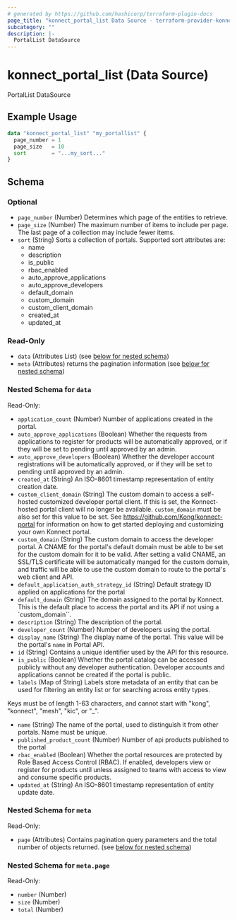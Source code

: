 ```yaml
---
# generated by https://github.com/hashicorp/terraform-plugin-docs
page_title: "konnect_portal_list Data Source - terraform-provider-konnect"
subcategory: ""
description: |-
  PortalList DataSource
---
```


# konnect_portal_list (Data Source)

PortalList DataSource

## Example Usage

```terraform
data "konnect_portal_list" "my_portallist" {
  page_number = 1
  page_size   = 10
  sort        = "...my_sort..."
}
```

<!-- schema generated by tfplugindocs -->
## Schema

### Optional

- `page_number` (Number) Determines which page of the entities to retrieve.
- `page_size` (Number) The maximum number of items to include per page. The last page of a collection may include fewer items.
- `sort` (String) Sorts a collection of portals. Supported sort attributes are:
  - name
  - description
  - is_public
  - rbac_enabled
  - auto_approve_applications
  - auto_approve_developers
  - default_domain
  - custom_domain
  - custom_client_domain
  - created_at
  - updated_at

### Read-Only

- `data` (Attributes List) (see [below for nested schema](#nestedatt--data))
- `meta` (Attributes) returns the pagination information (see [below for nested schema](#nestedatt--meta))

<a id="nestedatt--data"></a>
### Nested Schema for `data`

Read-Only:

- `application_count` (Number) Number of applications created in the portal.
- `auto_approve_applications` (Boolean) Whether the requests from applications to register for products will be automatically approved, or if they will be set to pending until approved by an admin.
- `auto_approve_developers` (Boolean) Whether the developer account registrations will be automatically approved, or if they will be set to pending until approved by an admin.
- `created_at` (String) An ISO-8601 timestamp representation of entity creation date.
- `custom_client_domain` (String) The custom domain to access a self-hosted customized developer portal client. If this is set, the Konnect-hosted portal client will no longer be available. `custom_domain` must be also set for this value to be set. See https://github.com/Kong/konnect-portal for information on how to get started deploying and customizing your own Konnect portal.
- `custom_domain` (String) The custom domain to access the developer portal. A CNAME for the portal's default domain must be able to be set for the custom domain for it to be valid. After setting a valid CNAME, an SSL/TLS certificate will be automatically manged for the custom domain, and traffic will be able to use the custom domain to route to the portal's web client and API.
- `default_application_auth_strategy_id` (String) Default strategy ID applied on applications for the portal
- `default_domain` (String) The domain assigned to the portal by Konnect. This is the default place to access the portal and its API if not using a `custom_domain``.
- `description` (String) The description of the portal.
- `developer_count` (Number) Number of developers using the portal.
- `display_name` (String) The display name of the portal. This value will be the portal's `name` in Portal API.
- `id` (String) Contains a unique identifier used by the API for this resource.
- `is_public` (Boolean) Whether the portal catalog can be accessed publicly without any developer authentication. Developer accounts and applications cannot be created if the portal is public.
- `labels` (Map of String) Labels store metadata of an entity that can be used for filtering an entity list or for searching across entity types. 

Keys must be of length 1-63 characters, and cannot start with "kong", "konnect", "mesh", "kic", or "_".
- `name` (String) The name of the portal, used to distinguish it from other portals. Name must be unique.
- `published_product_count` (Number) Number of api products published to the portal
- `rbac_enabled` (Boolean) Whether the portal resources are protected by Role Based Access Control (RBAC). If enabled, developers view or register for products until unless assigned to teams with access to view and consume specific products.
- `updated_at` (String) An ISO-8601 timestamp representation of entity update date.


<a id="nestedatt--meta"></a>
### Nested Schema for `meta`

Read-Only:

- `page` (Attributes) Contains pagination query parameters and the total number of objects returned. (see [below for nested schema](#nestedatt--meta--page))

<a id="nestedatt--meta--page"></a>
### Nested Schema for `meta.page`

Read-Only:

- `number` (Number)
- `size` (Number)
- `total` (Number)
